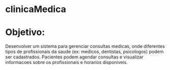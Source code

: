 # clinicaMedica
# Objetivo: 
Desenvolver um sistema para gerenciar consultas medicas, onde diferentes tipos de profissionais da saude (ex: medicos, dentistas, psicologos) podem ser cadastrados. Pacientes podem agendar consultas e visualizar informacoes sobre os profissionais e horarios disponiveis.